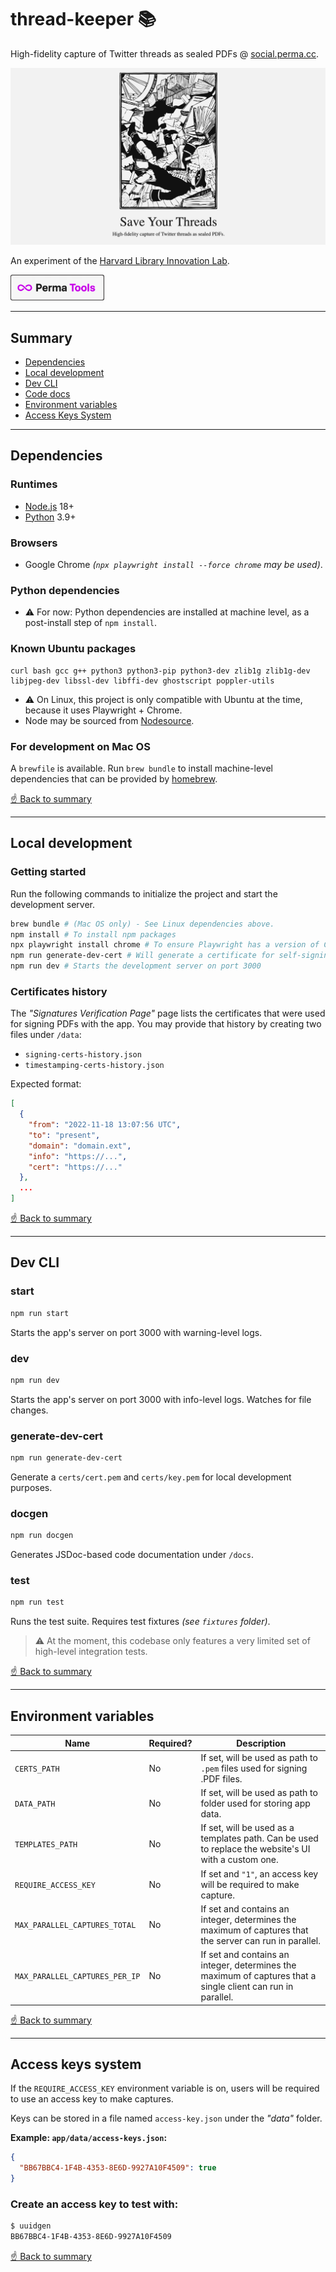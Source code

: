 # thread-keeper 📚

High-fidelity capture of Twitter threads as sealed PDFs @ [social.perma.cc](https://social.perma.cc). 

[![](github.png)](https://social.perma.cc)

An experiment of the [Harvard Library Innovation Lab](https://lil.law.harvard.edu).

<a href="https://tools.perma.cc"><img src="https://github.com/harvard-lil/tools.perma.cc/blob/main/perma-tools.png?raw=1" alt="Perma Tools" width="150"></a>

---

## Summary
- [Dependencies](#dependencies)
- [Local development](#local-development)
- [Dev CLI](#dev-cli)
- [Code docs](/docs)
- [Environment variables](#environment-variables)
- [Access Keys System](#access-keys-system)

---

## Dependencies

### Runtimes
- [Node.js](https://nodejs.org/) 18+
- [Python](https://www.python.org/) 3.9+

### Browsers
- Google Chrome _(`npx playwright install --force chrome` may be used)_.

### Python dependencies
- ⚠️ For now: Python dependencies are installed at machine level, as a post-install step of `npm install`.

### Known Ubuntu packages
```
curl bash gcc g++ python3 python3-pip python3-dev zlib1g zlib1g-dev libjpeg-dev libssl-dev libffi-dev ghostscript poppler-utils
```

- ⚠️ On Linux, this project is only compatible with Ubuntu at the time, because it uses Playwright + Chrome.
- Node may be sourced from [Nodesource](https://github.com/nodesource/distributions/blob/master/README.md#installation-instructions).

### For development on Mac OS
A `brewfile` is available. Run `brew bundle` to install machine-level dependencies that can be provided by [homebrew](https://brew.sh/).

[☝️ Back to summary](#summary)

---

## Local development

### Getting started
Run the following commands to initialize the project and start the development server. 

```bash
brew bundle # (Mac OS only) - See Linux dependencies above.
npm install # To install npm packages
npx playwright install chrome # To ensure Playwright has a version of Chrome to talk to
npm run generate-dev-cert # Will generate a certificate for self-signing PDFs. For testing purposes only.
npm run dev # Starts the development server on port 3000
```

### Certificates history

The _"Signatures Verification Page"_ page lists the certificates that were used for signing PDFs with the app. You may provide that history by creating two files under `/data`:
- `signing-certs-history.json` 
- `timestamping-certs-history.json` 

Expected format:

```json
[
  {
    "from": "2022-11-18 13:07:56 UTC",
    "to": "present",
    "domain": "domain.ext",
    "info": "https://...",
    "cert": "https://..."
  },
  ...
]
```

[☝️ Back to summary](#summary)

---

## Dev CLI

### start
```bash
npm run start
```

Starts the app's server on port 3000 with warning-level logs.

### dev
```bash
npm run dev
```

Starts the app's server on port 3000 with info-level logs. Watches for file changes.

### generate-dev-cert
```bash
npm run generate-dev-cert
```

Generate a `certs/cert.pem` and `certs/key.pem` for local development purposes. 

### docgen
```bash
npm run docgen
```

Generates JSDoc-based code documentation under `/docs`.

### test
```bash
npm run test
```

Runs the test suite. Requires test fixtures _(see `fixtures` folder)_.

> ⚠️ At the moment, this codebase only features a very limited set of high-level integration tests.

[☝️ Back to summary](#summary)


---

## Environment variables

| Name | Required? | Description |
| --- | --- | --- |
| `CERTS_PATH` | No | If set, will be used as path to `.pem` files used for signing .PDF files. |
| `DATA_PATH` | No | If set, will be used as path to folder used for storing app data. |
| `TEMPLATES_PATH` | No | If set, will be used as a templates path. Can be used to replace the website's UI with a custom one. |
| `REQUIRE_ACCESS_KEY` | No | If set and `"1"`, an access key will be required to make capture. |
| `MAX_PARALLEL_CAPTURES_TOTAL` | No | If set and contains an integer, determines the maximum of captures that the server can run in parallel. |
| `MAX_PARALLEL_CAPTURES_PER_IP` | No | If set and contains an integer, determines the maximum of captures that a single client can run in parallel. |

[☝️ Back to summary](#summary)

---

## Access keys system

If the `REQUIRE_ACCESS_KEY` environment variable is on, users will be required to use an access key to make captures. 

Keys can be stored in a file named `access-key.json` under the _"data"_ folder.

**Example: `app/data/access-keys.json`:**
```json
{
  "BB67BBC4-1F4B-4353-8E6D-9927A10F4509": true
}
```

### Create an access key to test with:

```bash
$ uuidgen
BB67BBC4-1F4B-4353-8E6D-9927A10F4509
```


[☝️ Back to summary](#summary)
